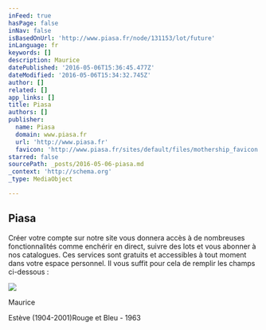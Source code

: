 ```yaml
---
inFeed: true
hasPage: false
inNav: false
isBasedOnUrl: 'http://www.piasa.fr/node/131153/lot/future'
inLanguage: fr
keywords: []
description: Maurice
datePublished: '2016-05-06T15:36:45.477Z'
dateModified: '2016-05-06T15:34:32.745Z'
author: []
related: []
app_links: []
title: Piasa
authors: []
publisher:
  name: Piasa
  domain: www.piasa.fr
  url: 'http://www.piasa.fr'
  favicon: 'http://www.piasa.fr/sites/default/files/mothership_favicon.png'
starred: false
sourcePath: _posts/2016-05-06-piasa.md
_context: 'http://schema.org'
_type: MediaObject

---
```

<article style=""><h1>Piasa</h1><p>Créer votre compte sur notre site vous donnera accès à de nombreuses fonctionnalités comme enchérir en direct, suivre des lots et vous abonner à nos catalogues. Ces services sont gratuits et accessibles à tout moment dans votre espace personnel. Il vous suffit pour cela de remplir les champs ci-dessous :</p><img src="http://www.piasa.fr/sites/default/files/imagecache/ImageNouveauSiteLotBig/lot-385351.jpg" /></article>

Maurice

Estève (1904-2001)Rouge et Bleu - 1963